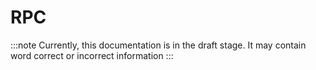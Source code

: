 # RPC

:::note
Currently, this documentation is in the draft stage. It may contain word correct or incorrect information
:::
